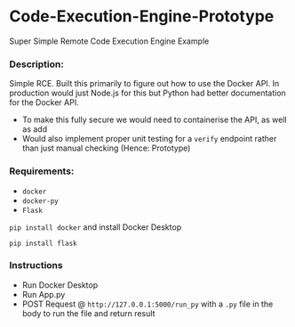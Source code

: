 # Code-Execution-Engine-Prototype
Super Simple Remote Code Execution Engine Example

### Description:

Simple RCE. Built this primarily to figure out how to use the Docker API. In production would just Node.js for this but Python had better documentation for the Docker API.

- To make this fully secure we would need to containerise the API, as well as add 
- Would also implement proper unit testing for a `verify` endpoint rather than just manual checking (Hence: Prototype)

### Requirements:
- `docker`
- `docker-py`
- `Flask`

```pip install docker``` and install Docker Desktop

```pip install flask```

### Instructions

- Run Docker Desktop
- Run App.py
- POST Request @ `http://127.0.0.1:5000/run_py` with a `.py` file in the body to run the file and return result